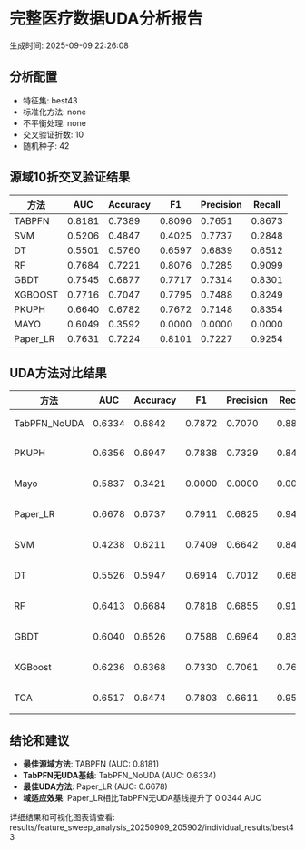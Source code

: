 # 完整医疗数据UDA分析报告

生成时间: 2025-09-09 22:26:08

## 分析配置

- 特征集: best43
- 标准化方法: none
- 不平衡处理: none
- 交叉验证折数: 10
- 随机种子: 42

## 源域10折交叉验证结果

| 方法 | AUC | Accuracy | F1 | Precision | Recall |
|------|-----|----------|----|-----------| -------|
| TABPFN | 0.8181 | 0.7389 | 0.8096 | 0.7651 | 0.8673 |
| SVM | 0.5206 | 0.4847 | 0.4025 | 0.7737 | 0.2848 |
| DT | 0.5501 | 0.5760 | 0.6597 | 0.6839 | 0.6512 |
| RF | 0.7684 | 0.7221 | 0.8076 | 0.7285 | 0.9099 |
| GBDT | 0.7545 | 0.6877 | 0.7717 | 0.7314 | 0.8301 |
| XGBOOST | 0.7716 | 0.7047 | 0.7795 | 0.7488 | 0.8249 |
| PKUPH | 0.6640 | 0.6782 | 0.7672 | 0.7148 | 0.8354 |
| MAYO | 0.6049 | 0.3592 | 0.0000 | 0.0000 | 0.0000 |
| Paper_LR | 0.7631 | 0.7224 | 0.8101 | 0.7227 | 0.9254 |

## UDA方法对比结果

| 方法 | AUC | Accuracy | F1 | Precision | Recall | 类型 |
|------|-----|----------|----|-----------| -------|------|
| TabPFN_NoUDA | 0.6334 | 0.6842 | 0.7872 | 0.7070 | 0.8880 | TabPFN基线 |
| PKUPH | 0.6356 | 0.6947 | 0.7838 | 0.7329 | 0.8474 | 传统基线 |
| Mayo | 0.5837 | 0.3421 | 0.0000 | 0.0000 | 0.0000 | 传统基线 |
| Paper_LR | 0.6678 | 0.6737 | 0.7911 | 0.6825 | 0.9429 | 传统基线 |
| SVM | 0.4238 | 0.6211 | 0.7409 | 0.6642 | 0.8474 | 机器学习基线 |
| DT | 0.5526 | 0.5947 | 0.6914 | 0.7012 | 0.6885 | 机器学习基线 |
| RF | 0.6413 | 0.6684 | 0.7818 | 0.6855 | 0.9103 | 机器学习基线 |
| GBDT | 0.6040 | 0.6526 | 0.7588 | 0.6964 | 0.8385 | 机器学习基线 |
| XGBoost | 0.6236 | 0.6368 | 0.7330 | 0.7061 | 0.7679 | 机器学习基线 |
| TCA | 0.6517 | 0.6474 | 0.7803 | 0.6611 | 0.9520 | UDA方法 |

## 结论和建议

- **最佳源域方法**: TABPFN (AUC: 0.8181)
- **TabPFN无UDA基线**: TabPFN_NoUDA (AUC: 0.6334)
- **最佳UDA方法**: Paper_LR (AUC: 0.6678)
- **域适应效果**: Paper_LR相比TabPFN无UDA基线提升了 0.0344 AUC

详细结果和可视化图表请查看: results/feature_sweep_analysis_20250909_205902/individual_results/best43